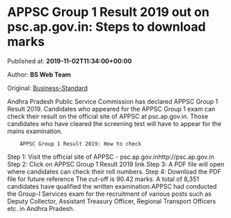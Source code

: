 
# APPSC Group 1 Result 2019 out on psc.ap.gov.in: Steps to download marks

Published at: **2019-11-02T11:34:00+00:00**

Author: **BS Web Team**

Original: [Business-Standard](https://www.business-standard.com/article/jobs/appsc-group-1-result-2019-declared-on-psc-ap-gov-in-check-cut-off-marks-and-other-details-119110200567_1.html)

Andhra Pradesh Public Service Commission has declared APPSC Group 1 Result 2019. Candidates who appeared for the APPSC Group 1 exam can check their result on the official site of APPSC at psc.ap.gov.in.
Those candidates who have cleared the screening test will have to appear for the mains examination.

        APPSC Group 1 Result 2019: How to check
      
Step 1: Visit the official site of APPSC - psc.ap.gov.inhttp://psc.ap.gov.in
Step 2: Click on APPSC Group 1 Result 2019 link
Step 3: A PDF file will open where candidates can check their roll numbers.
Step 4: Download the PDF file for future reference
The cut-off is 90.42 marks. A total of 8,351 candidates have qualified the written examination.APPSC had conducted the Group-I Services exam for the recruitment of various posts such as Deputy Collector, Assistant Treasury Officer, Regional Transport Officers etc. in Andhra Pradesh.
